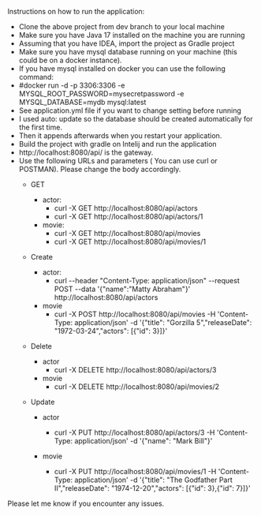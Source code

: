 Instructions on how to run the application:

- Clone the above project from dev branch to your local machine
- Make sure you have Java 17 installed on the machine you are running
- Assuming that you have IDEA, import the project as Gradle project
- Make sure you have mysql database running on your machine (this could be on a docker instance).
- If you have mysql installed on docker you can use the following command:
- #docker run -d -p 3306:3306 -e MYSQL_ROOT_PASSWORD=mysecretpassword -e MYSQL_DATABASE=mydb mysql:latest
- See application.yml file if you want to change setting before running
- I used auto: update so the database should be created automatically for the first time.
- Then it appends afterwards when you restart your application.
- Build the project with gradle on Intelij and run the application
- http://localhost:8080/api/ is the gateway.
- Use the following URLs and parameters ( You can use curl or POSTMAN). Please change the body accordingly.
    - GET
        - actor:
            - curl -X GET http://localhost:8080/api/actors
            - curl -X GET http://localhost:8080/api/actors/1
        - movie:
            - curl -X GET http://localhost:8080/api/movies
            - curl -X GET http://localhost:8080/api/movies/1
    - Create
        - actor:
            - curl --header "Content-Type: application/json" --request POST --data '{"name":"Matty Abraham"}' http://localhost:8080/api/actors
        - movie
            - curl -X POST http://localhost:8080/api/movies -H 'Content-Type: application/json' -d '{"title": "Gorzilla 5","releaseDate": "1972-03-24","actors": [{"id": 3}]}'

    - Delete
        - actor
            - curl -X DELETE http://localhost:8080/api/actors/3
        - movie
            - curl -X DELETE http://localhost:8080/api/movies/2
    - Update
        - actor
            - curl -X PUT http://localhost:8080/api/actors/3 -H 'Content-Type: application/json' -d '{"name": "Mark Bill"}'

        - movie
            -  curl -X PUT http://localhost:8080/api/movies/1 -H 'Content-Type: application/json' -d '{"title": "The Godfather Part II","releaseDate": "1974-12-20","actors": [{"id": 3},{"id": 7}]}'



Please let me know if you encounter any issues.

 